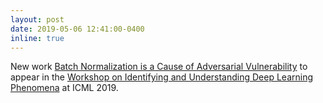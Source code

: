 ```yaml
---
layout: post
date: 2019-05-06 12:41:00-0400
inline: true
---
```


New work [Batch Normalization is a Cause of Adversarial Vulnerability](https://arxiv.org/abs/1905.02161) to
appear in the [Workshop on Identifying and Understanding Deep Learning Phenomena](http://deep-phenomena.org/) at
ICML 2019.
